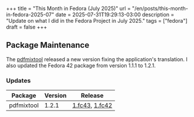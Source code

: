 +++
title = "This Month in Fedora (July 2025)"
url = "/en/posts/this-month-in-fedora-2025-07"
date = 2025-07-31T19:29:13-03:00
description = "Update on what I did in the Fedora Project in July 2025."
tags = ["fedora"]
draft = false
+++

## Package Maintenance

The [pdfmixtool][pdfmixtool-src] released a new version fixing the application's translation. I also updated the Fedora 42 package from version 1.1.1 to 1.2.1.

### Updates

| Package    | Version | Release                                              |
|------------|---------|------------------------------------------------------|
| pdfmixtool | 1.2.1   | [1.fc43][pdfmixtool-fc43], [1.fc42][pdfmixtool-fc42] |

[pdfmixtool-src]: https://src.fedoraproject.org/rpms/pdfmixtool
[pdfmixtool-fc43]: https://bodhi.fedoraproject.org/updates/FEDORA-2025-9804fb857c
[pdfmixtool-fc42]: https://bodhi.fedoraproject.org/updates/FEDORA-2025-c8c8cd206f
